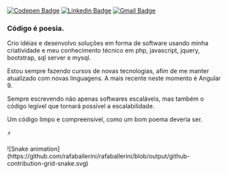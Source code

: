 [![Codepen Badge](https://img.shields.io/badge/-Codepen-black?style=flat&logo=codepen&logoColor=white&link=https://www.codepen.io/Robsonrrn/)](https://www.codepen.io/Robsonrrn/)
[![Linkedin Badge](https://img.shields.io/badge/-LinkedIn-blue?style=flat&logo=Linkedin&logoColor=white&link=https://www.linkedin.com/in/robsonrrn/)](https://www.linkedin.com/in/robsonrrn/)
[![Gmail Badge](https://img.shields.io/badge/-Gmail-c14438?style=flat&logo=Gmail&logoColor=white&link=mailto:robsonrrn@gmail.com)](mailto:robsonrrn@gmail.com)


### Código é poesia.

Crio idéias e desenvolvo soluções em forma de software usando minha criatividade e meu conhecimento técnico em php, javascript, jquery, bootstrap, sql server e mysql. 

Estou sempre fazendo cursos de novas tecnologias, afim de me manter atualizado com novas linguagens. A mais recente neste momento é Angular 9.

Sempre escrevendo não apenas softwares escaláveis, mas também o código legível que tornará possível a escalabilidade.

Um código limpo e compreensível, como um bom poema deveria ser.

⚡
<div>
![Snake animation](https://github.com/rafaballerini/rafaballerini/blob/output/github-contribution-grid-snake.svg)
</div>
